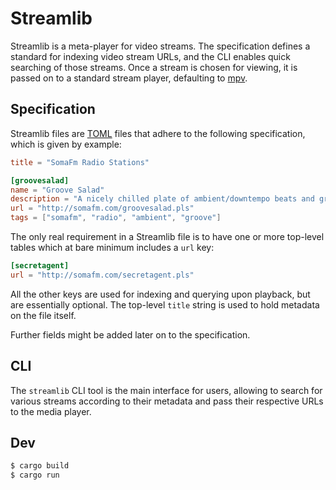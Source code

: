 # Streamlib

Streamlib is a meta-player for video streams. The specification defines a standard for indexing video stream URLs, and the CLI enables quick searching of those streams. Once a stream is chosen for viewing, it is passed on to a standard stream player, defaulting to [mpv](https://mpv.io/).

## Specification

Streamlib files are [TOML](https://github.com/toml-lang/toml) files that adhere to the following specification, which is given by example:

```toml
title = "SomaFm Radio Stations"

[groovesalad]
name = "Groove Salad"
description = "A nicely chilled plate of ambient/downtempo beats and grooves"
url = "http://somafm.com/groovesalad.pls"
tags = ["somafm", "radio", "ambient", "groove"]
```

The only real requirement in a Streamlib file is to have one or more top-level tables which at bare minimum includes a `url` key:

```toml
[secretagent]
url = "http://somafm.com/secretagent.pls"
```

All the other keys are used for indexing and querying upon playback, but are essentially optional. The top-level `title` string is used to hold metadata on the file itself.

Further fields might be added later on to the specification.

## CLI

The `streamlib` CLI tool is the main interface for users, allowing to search for various streams according to their metadata and pass their respective URLs to the media player.

## Dev

```bash
$ cargo build
$ cargo run
```
